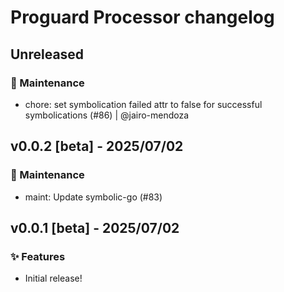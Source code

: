 # Proguard Processor changelog

## Unreleased

### 🚧 Maintenance

- chore: set symbolication failed attr to false for successful symbolications (#86) | @jairo-mendoza

## v0.0.2 [beta] - 2025/07/02
### 🚧 Maintenance
- maint: Update symbolic-go (#83)

## v0.0.1 [beta] - 2025/07/02
### ✨ Features

- Initial release!
